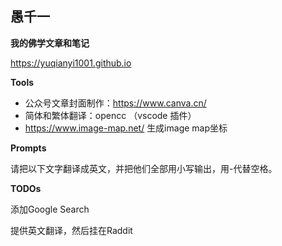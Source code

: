 
## 愚千一
**我的佛学文章和笔记**

https://yuqianyi1001.github.io


**Tools**
* 公众号文章封面制作：https://www.canva.cn/
* 简体和繁体翻译：opencc （vscode 插件）
* https://www.image-map.net/ 生成image map坐标

**Prompts**

请把以下文字翻译成英文，并把他们全部用小写输出，用-代替空格。

**TODOs**

添加Google Search

提供英文翻译，然后挂在Raddit

